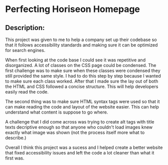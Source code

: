 # Perfecting Horiseon Homepage 


## Description: 

This project was given to me to help a company set up their codebase so that it follows accessibility standards and making sure it can be optimized for search engines. 

When first looking at the code base I could see it was repetitive and disorganized. A lot of classes on the CSS page could be condensed. The first challenge was to make sure when these classes were condensed they still provided the same style. I had to do this step by step because I wanted to make sure each class worked. After that I made sure the lay out of both the HTML and CSS followed a concise structure.  This will help developers easily read the code. 

The second thing was to make sure HTML syntax tags were used so that it can make reading the code and layout of the website easier. This can help understand what content is suppose to go where. 

A challenge that I did come across was trying to create alt tags with title texts decriptive enough so that anyone who couldn't load images knew exactly what image was shown (not the process itself more what to describe.)

Overall I think this project was a sucess and I helped create a better website that fixed accessibility issues and left the code a lot cleaner than what it first was. 